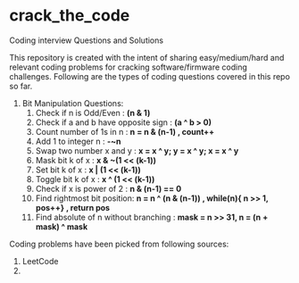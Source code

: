 # crack_the_code
Coding interview Questions and Solutions

This repository is created with the intent of sharing easy/medium/hard and relevant coding problems for cracking software/firmware coding challenges. Following are the types of coding questions covered in this repo so far.

1. Bit Manipulation Questions:
     1. Check if n is Odd/Even : **(n & 1)**
     2. Check if a and b have opposite sign : **(a ^ b > 0)**
     3. Count number of 1s in n :  **n = n & (n-1) , count++**
     4. Add 1 to integer n : **-~n**
     5. Swap two number x and y : **x = x ^ y; y = x ^ y; x = x ^ y**
     6. Mask bit k of x : **x & ~(1 << (k-1))**
     7. Set  bit k of x : **x | (1 << (k-1))**
     8. Toggle bit k of x : **x ^ (1 << (k-1))**
     9. Check if x is power of 2 : **n & (n-1) == 0**
     10. Find rightmost bit position: **n = n ^ (n & (n-1)) , while(n){ n >> 1, pos++} , return pos**
     11. Find absolute of n without branching : **mask = n >> 31, n = (n + mask) ^ mask**
     
     


Coding problems have been picked from following sources:

1. LeetCode
2. 
